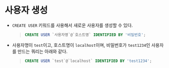 # 사용자 생성

- `CREATE USER` 키워드를 사용해서 새로운 사용자를 생성할 수 있다.

   > ```sql
   > CREATE USER `사용자명`@`호스트명` IDENTIFIED BY '비밀번호';
   > ```

- 사용자명이 `test`이고, 호스트명이 `localhost`이며, 비밀번호가 `test1234`인 사용자를 만드는 쿼리는 아래와 같다.

   > ```sql
   > CREATE USER `test`@`localhost` IDENTIFIED BY 'test1234';
   > ```
